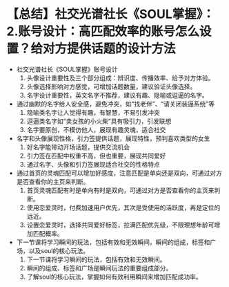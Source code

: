 # 【总结】社交光谱社长《SOUL掌握》：2.账号设计：高匹配效率的账号怎么设置？给对方提供话题的设计方法

-   社交光谱社长《SOUL掌握》账号设计
    1.  头像设计重要性及三个部分组成：辨识度、传播效率、给予对方体验。
    2.  头像选择影响对方感觉，可增加话题数量，建议验证头像选择。
    3.  名字设计重要性，英文名字不推荐，建议有趣、隐喻或逗逼的名字。
-   通过幽默的名字给人安全感，避免冲突，如“找老伴”、“请关闭装逼系统”等
    1.  隐喻类名字让人觉得有趣，有智慧，不易引发冲突
    2.  逗逼类名字如“卖女孩的小火柴”具有吸引力，引发联想
    3.  名字要原创，不模仿他人，展现有趣灵魂，适合社交
-   名字和头像展现性格，引力签提供话题，展现特性，预判喜欢类型的女生
    1.  好名字能带动开场话题，提供交流机会
    2.  引力签在匹配中权重不高，但也重要，展现共同爱好
    3.  通过名字、头像和引力签展现适合社交的性格特点
-   通过首页的灵魂匹配可以增加好感度，注意匹配是单向还是双向，可通过对方是否查看你的主页来判断。
    1.  首页灵魂匹配有时是单向有时是双向，可通过对方是否查看你的主页来判断。
    2.  使用恋爱灵时，付费加速用户优先，其次是受使用的活跃度，再是定位的远近。
    3.  设置恋爱灵时，选择共同爱好标签，拉满匹配优先级，不限理想年龄可增加匹配概率。
-   下一节课将学习瞬间的玩法，包括有效和无效瞬间，瞬间的组成，标签和广场，以及soul的核心玩法。
    1.  下一节课将学习瞬间的玩法，包括有效和无效瞬间。
    2.  瞬间的组成、标签和广场是瞬间玩法的重要组成部分。
    3.  了解soul的核心玩法，掌握如何有效利用瞬间来增加匹配成功率。